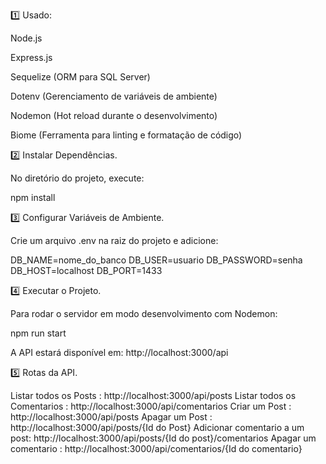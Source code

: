 1️⃣ Usado:

Node.js

Express.js

Sequelize (ORM para SQL Server)

Dotenv (Gerenciamento de variáveis de ambiente)

Nodemon (Hot reload durante o desenvolvimento)

Biome (Ferramenta para linting e formatação de código)

2️⃣ Instalar Dependências.

No diretório do projeto, execute:

npm install

3️⃣ Configurar Variáveis de Ambiente.

Crie um arquivo .env na raiz do projeto e adicione:

DB_NAME=nome_do_banco
DB_USER=usuario
DB_PASSWORD=senha
DB_HOST=localhost
DB_PORT=1433

4️⃣ Executar o Projeto.

Para rodar o servidor em modo desenvolvimento com Nodemon:

npm run start

A API estará disponível em: http://localhost:3000/api

5️⃣ Rotas da API.

Listar todos os Posts : http://localhost:3000/api/posts
Listar todos os Comentarios : http://localhost:3000/api/comentarios
Criar um Post : http://localhost:3000/api/posts
Apagar um Post : http://localhost:3000/api/posts/{Id do Post}
Adicionar comentario a um post: http://localhost:3000/api/posts/{Id do post}/comentarios
Apagar um comentario : http://localhost:3000/api/comentarios/{Id do comentario}
